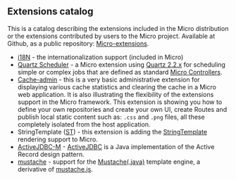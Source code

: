## Extensions catalog

This is a catalog describing the extensions included in the Micro distribution or the extensions contributed by users to the Micro project. Available at Github, as a public repository:  [Micro-extensions](https://github.com/florinpatrascu/micro-extensions).


 - [i18N](/internationalization.md) - the internationalization support (included in Micro)
 - [Quartz Scheduler](https://github.com/florinpatrascu/micro-extensions/blob/master/quartz_scheduler/) - a Micro extension using [Quartz 2.2.x](http://quartz-scheduler.org/api/2.2.0/) for scheduling simple or complex jobs that are defined as standard [Micro Controllers](http://micro-docs.simplegames.ca/controllers.md).
 - [Cache-admin](https://github.com/florinpatrascu/micro-extensions/tree/master/cache_admin) - this is a very basic administrative extension for displaying various cache statistics and clearing the cache in a Micro web application. It is also illustrating the flexibility of the extensions support in the Micro framework. This extension is showing you how to define your own repositories and create your own UI, create Routes and publish local static content such as: `.css` and `.png` files, all these completely isolated from the host application.
 - StringTemplate ([ST](https://github.com/florinpatrascu/micro-extensions/tree/master/st)) - this extension is adding the [StringTemplate](http://www.stringtemplate.org/) rendering support to Micro.
 - [ActiveJDBC-M](https://github.com/florinpatrascu/micro-extensions/tree/master/activejdbc_m/) - [ActiveJDBC](https://code.google.com/p/activejdbc/) is a Java implementation of the Active Record design pattern.
 -  [mustache](https://github.com/florinpatrascu/micro-extensions/tree/master/mustache) - support for the [Mustache(.java)](https://github.com/spullara/mustache.java) template engine, a derivative of [mustache.js](http://mustache.github.com/mustache.5.html).